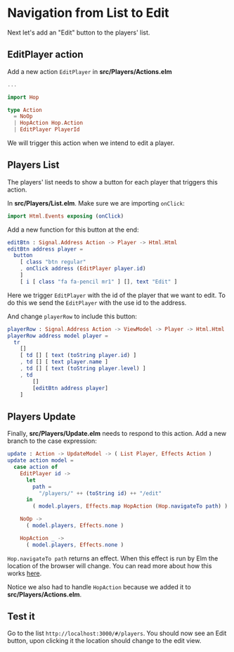 # Navigation from List to Edit

Next let's add an "Edit" button to the players' list.

## EditPlayer action

Add a new action `EditPlayer` in __src/Players/Actions.elm__

```elm
...

import Hop

type Action
  = NoOp
  | HopAction Hop.Action
  | EditPlayer PlayerId
```

We will trigger this action when we intend to edit a player.


## Players List

The players' list needs to show a button for each player that triggers this action.

In __src/Players/List.elm__. Make sure we are importing `onClick`:

```elm
import Html.Events exposing (onClick)
```

Add a new function for this button at the end:

```elm
editBtn : Signal.Address Action -> Player -> Html.Html
editBtn address player =
  button
    [ class "btn regular"
    , onClick address (EditPlayer player.id)
    ]
    [ i [ class "fa fa-pencil mr1" ] [], text "Edit" ]
```

Here we trigger `EditPlayer` with the id of the player that we want to edit. To do this we send the `EditPlayer` with the use id to the address.

And change `playerRow` to include this button:

```elm
playerRow : Signal.Address Action -> ViewModel -> Player -> Html.Html
playerRow address model player =
  tr
    []
    [ td [] [ text (toString player.id) ]
    , td [] [ text player.name ]
    , td [] [ text (toString player.level) ]
    , td
        []
        [editBtn address player]
    ]
```

## Players Update

Finally, __src/Players/Update.elm__ needs to respond to this action. Add a new branch to the case expression:

```elm
update : Action -> UpdateModel -> ( List Player, Effects Action )
update action model =
  case action of
    EditPlayer id ->
      let
        path =
          "/players/" ++ (toString id) ++ "/edit"
      in
        ( model.players, Effects.map HopAction (Hop.navigateTo path) )

    NoOp ->
      ( model.players, Effects.none )

    HopAction _ ->
      ( model.players, Effects.none )
```

`Hop.navigateTo path` returns an effect. When this effect is run by Elm the location of the browser will change. You can read more about how this works [here](https://github.com/sporto/hop).

Notice we also had to handle `HopAction` because we added it to **src/Players/Actions.elm**.

## Test it

Go to the list `http://localhost:3000/#/players`. You should now see an Edit button, upon clicking it the location should change to the edit view.
